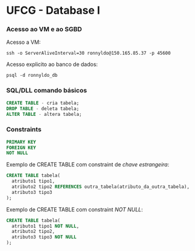 # UFCG - Database I

### Acesso ao VM e ao SGBD

Acesso a VM:
```shell
ssh -o ServerAliveInterval=30 ronnyldo@150.165.85.37 -p 45600
```

Acesso explicito ao banco de dados:
```shell
psql -d ronnyldo_db
```

### SQL/DLL comando básicos
```sql
CREATE TABLE - cria tabela; 
DROP TABLE - deleta tabela;
ALTER TABLE - altera tabela;
```

### Constraints
```sql
PRIMARY KEY
FOREIGN KEY
NOT NULL
```

Exemplo de CREATE TABLE com constraint de *chave estrangeira*:
```sql
CREATE TABLE tabela(
  atributo1 tipo1,
  atributo2 tipo2 REFERENCES outra_tabela(atributo_da_outra_tabela),
  atributo3 tipo3
);
```

Exemplo de CREATE TABLE com constraint *NOT NULL*:
```sql
CREATE TABLE tabela(
  atributo1 tipo1 NOT NULL,
  atributo2 tipo2,
  atributo3 tipo3 NOT NULL
);
```
